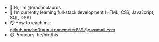 - 👋 Hi, I’m @arachnotaurus
- 🌱 I’m currently learning full-stack development (HTML, CSS, JavaScript, SQL, DSA)
- 📫 How to reach me: <a href="mailto:github.arachn0taurus.nanometer889@passmail.com">github.arachn0taurus.nanometer889@passmail.com</a>
- 😄 Pronouns: he/him/his

<!---
arachn0taurus/arachn0taurus is a ✨ special ✨ repository because its `README.md` (this file) appears on your GitHub profile.
You can click the Preview link to take a look at your changes.
--->
